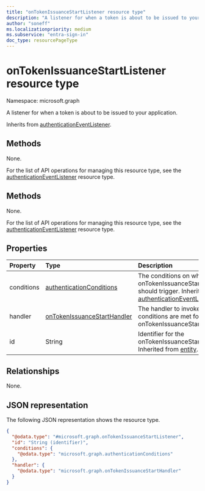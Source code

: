 ```yaml
---
title: "onTokenIssuanceStartListener resource type"
description: "A listener for when a token is about to be issued to your application."
author: "soneff"
ms.localizationpriority: medium
ms.subservice: "entra-sign-in"
doc_type: resourcePageType
---
```


# onTokenIssuanceStartListener resource type

Namespace: microsoft.graph

A listener for when a token is about to be issued to your application.

Inherits from [authenticationEventListener](../resources/authenticationeventlistener.md).  

## Methods
None.

For the list of API operations for managing this resource type, see the [authenticationEventListener](../resources/authenticationeventlistener.md) resource type.

## Methods
None.

For the list of API operations for managing this resource type, see the [authenticationEventListener](../resources/authenticationeventlistener.md) resource type.        

## Properties
|Property|Type|Description|
|:---|:---|:---|
|conditions|[authenticationConditions](../resources/authenticationconditions.md)|The conditions on which onTokenIssuanceStartListener should trigger. Inherited from [authenticationEventListener](../resources/authenticationeventlistener.md).|
|handler|[onTokenIssuanceStartHandler](../resources/ontokenissuancestarthandler.md)|The handler to invoke when conditions are met for this onTokenIssuanceStartListener.|
|id|String|Identifier for the onTokenIssuanceStartListener. Inherited from [entity](../resources/entity.md).|

## Relationships
None.

## JSON representation
The following JSON representation shows the resource type.
<!-- {
  "blockType": "resource",
  "keyProperty": "id",
  "@odata.type": "microsoft.graph.onTokenIssuanceStartListener",
  "baseType": "microsoft.graph.authenticationEventListener",
  "openType": false
}
-->
``` json
{
  "@odata.type": "#microsoft.graph.onTokenIssuanceStartListener",
  "id": "String (identifier)",
  "conditions": {
    "@odata.type": "microsoft.graph.authenticationConditions"
  },
  "handler": {
    "@odata.type": "microsoft.graph.onTokenIssuanceStartHandler"
  }
}
```

